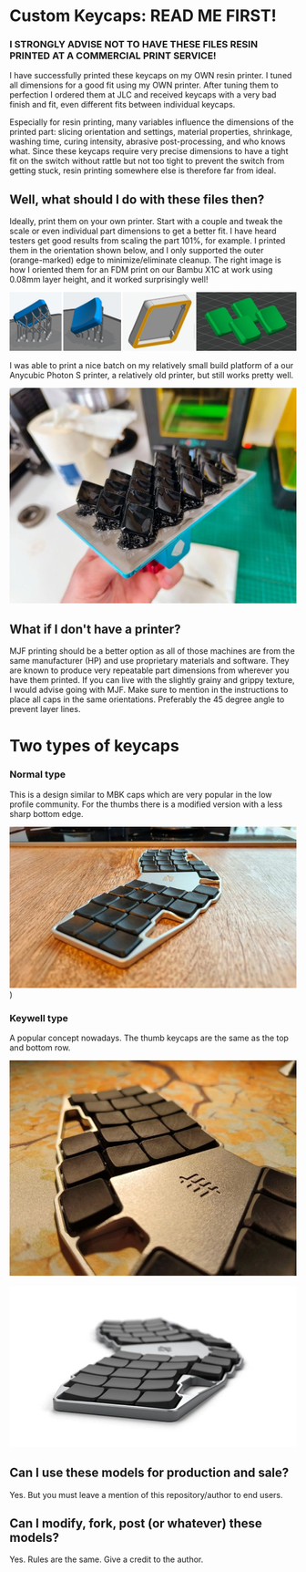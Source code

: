 # Custom Keycaps: READ ME FIRST!
### I STRONGLY ADVISE NOT TO HAVE THESE FILES RESIN PRINTED AT A COMMERCIAL PRINT SERVICE!
I have successfully printed these keycaps on my OWN resin printer. I tuned all dimensions for a good fit using my OWN printer. After tuning them to perfection I ordered them at JLC and received keycaps with a very bad finish and fit, even different fits between individual keycaps. 

Especially for resin printing, many variables influence the dimensions of the printed part: slicing orientation and settings, material properties, shrinkage, washing time, curing intensity, abrasive post-processing, and who knows what. Since these keycaps require very precise dimensions to have a tight fit on the switch without rattle but not too tight to prevent the switch from getting stuck, resin printing somewhere else is therefore far from ideal. 

## Well, what should I do with these files then?
Ideally, print them on your own printer. Start with a couple and tweak the scale or even individual part dimensions to get a better fit. I have heard testers get good results from scaling the part 101%, for example. I printed them in the orientation shown below, and I only supported the outer (orange-marked) edge to minimize/eliminate cleanup. The right image is how I oriented them for an FDM print on our Bambu X1C at work using 0.08mm layer height, and it worked surprisingly well!

![](images/printingtips.jpg)

I was able to print a nice batch on my relatively small build platform of a our Anycubic Photon S printer, a relatively old printer, but still works pretty well.

![](images/resinprinted.jpg)

## What if I don't have a printer?
MJF printing should be a better option as all of those machines are from the same manufacturer (HP) and use proprietary materials and software. They are known to produce very repeatable part dimensions from wherever you have them printed. If you can live with the slightly grainy and grippy texture, I would advise going with MJF. Make sure to mention in the instructions to place all caps in the same orientations. Preferably the 45 degree angle to prevent layer lines.

# Two types of keycaps
### Normal type
This is a design similar to MBK caps which are very popular in the low profile community. For the thumbs there is a modified version with a less sharp bottom edge.

![](images/normalcaps.jpg))

### Keywell type
A popular concept nowadays. The thumb keycaps are the same as the top and bottom row.

![](images/keywellcaps.jpg)

![](images/keywellrender.jpg)

## Can I use these models for production and sale?
Yes. But you must leave a mention of this repository/author to end users.

## Can I modify, fork, post (or whatever) these models?
Yes. Rules are the same. Give a credit to the author.


